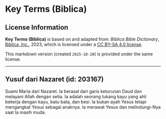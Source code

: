 # Key Terms (Biblica)

## License Information

**Key Terms (Biblica)** is based on and adapted from: _Biblica Bible Dictionary_, [Biblica, Inc.](https://www.biblica.com/), 2023, which is licensed under a [CC BY-SA 4.0 license](https://creativecommons.org/licenses/by-sa/4.0/legalcode.en).

This markdown version (created `2025-10-20`) is provided under the same license.



--------------------------------

## Yusuf dari Nazaret (id: 203167)

Suami Maria dari Nazaret. Ia berasal dari garis keturunan Daud dan melayani Allah dengan setia. Ia adalah seorang tukang kayu yang ahli bekerja dengan kayu, batu bata, dan besi. Ia bukan ayah Yesus tetapi mengangkat Yesus sebagai anaknya. Ia merawat Yesus dan melindungi\-Nya saat Ia masih muda.


